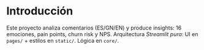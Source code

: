 # Introducción

Este proyecto analiza comentarios (ES/GN/EN) y produce insights: 16 emociones, pain points, churn risk y NPS.
Arquitectura *Streamlit pura*: UI en `pages/` + estilos en `static/`. Lógica en `core/`.
